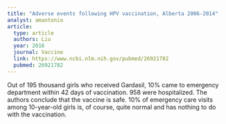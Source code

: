 ```yaml
---
title: "Adverse events following HPV vaccination, Alberta 2006-2014"
analyst: amantonio
article:
  type: article
  authors: Liu
  year: 2016
  journal: Vaccine
  link: https://www.ncbi.nlm.nih.gov/pubmed/26921782
  pubmed: 26921782
---
```


Out of 195 thousand girls who received Gardasil, 10% came to emergency department within 42 days of vaccination. 958 were hospitalized.
The authors conclude that the vaccine is safe. 10% of emergency care visits among 10-year-old girls is, of course, quite normal and has nothing to do with the vaccination.
